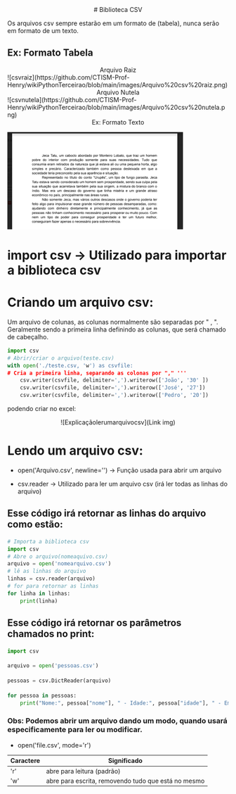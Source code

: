<center># Biblioteca CSV</center>

Os arquivos csv sempre estarão em um formato de (tabela), nunca serão em formato de um texto.

## Ex: Formato Tabela

<center>Arquivo Raiz</center>
![csvraiz](https://github.com/CTISM-Prof-Henry/wikiPythonTerceirao/blob/main/images/Arquivo%20csv%20raiz.png)
<center>Arquivo Nutela</center>
![csvnutela](https://github.com/CTISM-Prof-Henry/wikiPythonTerceirao/blob/main/images/Arquivo%20csv%20nutela.png)

<center>Ex: Formato Texto</center>

![Formatotexto](https://github.com/CTISM-Prof-Henry/wikiPythonTerceirao/blob/main/images/Aquivo%20texto.png)


# import csv -> Utilizado para importar a biblioteca csv

# Criando um arquivo csv:

Um arquivo de colunas, as colunas normalmente são separadas por " , ". Geralmente sendo a primeira linha definindo as colunas, que será chamado de cabeçalho.

```python
import csv
# Abrir/criar o arquivo(teste.csv)
with open('./teste.csv, 'w') as csvfile:
# Cria a primeira linha, separando as colonas por "," '''
    csv.writer(csvfile, delimiter=',').writerow(['João', '30' ])
    csv.writer(csvfile, delimiter=',').writerow(['José', '27'])
    csv.writer(csvfile, delimiter=',').writerow(['Pedro', '20'])
```
podendo criar no excel:
<center> ![Explicaçãolerumarquivocsv](Link img)</center>

# Lendo um arquivo csv:

 * open('Arquivo.csv', newline='') -> Função usada para abrir um arquivo

* csv.reader -> Utilizado para ler um arquivo csv (irá ler todas as linhas do arquivo)

## Esse código irá retornar as linhas do arquivo como estão:

```python
# Importa a biblioteca csv 
import csv
# Abre o arquivo(nomeaquivo.csv)
arquivo = open('nomearquivo.csv')
# lê as linhas do arquivo
linhas = csv.reader(arquivo)
# for para retornar as linhas
for linha in linhas:
    print(linha)
```

## Esse código irá retornar os parâmetros chamados no print:

~~~~python
import csv

arquivo = open('pessoas.csv')

pessoas = csv.DictReader(arquivo)

for pessoa in pessoas:
    print("Nome:", pessoa["nome"], " - Idade:", pessoa["idade"], " - Email:", pessoa["email"])
~~~~

### Obs: Podemos abrir um arquivo dando um modo, quando usará especificamente para ler ou modificar. 
* open('file.csv', mode='r')

Caractere | Significado
----------|----------------------------
'r'       |  abre para leitura (padrão)
'w'       | abre para escrita, removendo tudo que está no mesmo
